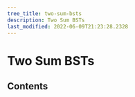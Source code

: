 ```yaml
---
tree_title: two-sum-bsts
description: Two Sum BSTs
last_modified: 2022-06-09T21:23:28.2328
---
```


# Two Sum BSTs

## Contents
